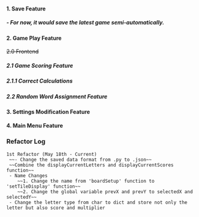 #### 1. Save Feature
##### - For now, it would save the latest game semi-automatically.
#### 2. Game Play Feature
~~2.0 Frontend~~
##### 2.1 Game Scoring Feature 
##### 2.1.1 Correct Calculations
##### 2.2 Random Word Assignment Feature
#### 3. Settings Modification Feature
#### 4. Main Menu Feature


### Refactor Log
	1st Refactor (May 18th - Current)
	 ~~- Change the saved data format from .py to .json~~
	 ~~Combine the displayCurrentLetters and displayCurrentScores function~~
	 - Name Changes 
		~~1. Change the name from 'boardSetup' function to 'setTileDisplay' function~~
		~~2. Change the global variable prevX and prevY to selectedX and selectedY~~
	 - Change the letter type from char to dict and store not only the letter but also score and multiplier
